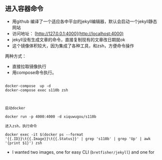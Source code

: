 ## 进入容器命令

* 用github 编译了一个适应各中平台的jekyll编辑器，默认会启动一个jekyll静态网站
* 访问地址： [http://127.0.0.1:4000](http://localhost:4000)
* jekyll没有生成文章的命令，直接复制现有的文章改日期就ok
* 这个镜像体积较大，因为集成了各种工具，和zsh，方便命令操作

两种方式：
* 直接拉取镜像执行
* 用compose命令执行。

```shell

docker-compose  up -d
docker-compose exec s110b zsh



启动docker

docker run -p 4000:4000 -d xiquwugou/s110b

进入zsh，执行命令

docker exec -it $(docker ps --format '{{.ID}}\t{{.Image}}\t{{.Status}}' | grep 's110b' | grep 'Up' | awk '{print $1}') zsh
```

- I wanted two images, one for easy CLI (`bretfisher/jekyll`) and one for

